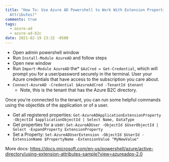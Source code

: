 ```yaml
---
title: "How To: Use Azure AD Powershell to Work With Extension Properties (User
  Attributes)"
comments: true
tags:
  - azure-ad
  - azure-ad-b2c
date: 2021-02-19 23:32 -0500
---
```

* Open admin powershell window
* Run `Install-Module AzureAD` and follow steps
* Open new window
* Run `Import-Module AzureAD`
the* `$AzCred = Get-Credential`, which will prompt you for a user/password securely in the terminal. User your Azure credentials that have access to the subscription you care about.
* `Connect-AzureAD -Credential $AzureAdCred -TenantId $tenant`
  * Note, this is the tenant that has the Azure B2C directory.

Once you’re connected to the tenant, you can run some helpful commands using the objectIds of the application or of a user.

* Get all registered properties: `Get-AzureADApplicationExtensionProperty -ObjectId $applicationObjectId | Select Name, DataType`
* Get properties for a user: `Get-AzureADUser -ObjectId $UserObjectId | Select -ExpandProperty ExtensionProperty`
* Set a Property: `Set-AzureADUserExtension -ObjectId $UserId -ExtensionName $PropertyName -ExtensionValue "MyNewValue"`

More docs: https://docs.microsoft.com/en-us/powershell/azure/active-directory/using-extension-attributes-sample?view=azureadps-2.0
